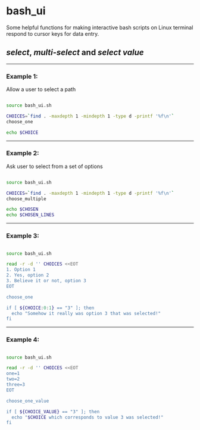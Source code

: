 # bash_ui
Some helpful functions for making interactive bash scripts on Linux terminal respond to cursor keys for data entry.


## _select_, _multi-select_ and _select value_

----------
### Example 1:

Allow a user to select a path


```sh

source bash_ui.sh

CHOICES=`find . -maxdepth 1 -mindepth 1 -type d -printf '%f\n'`
choose_one

echo $CHOICE

```


---------
### Example 2:

Ask user to select from a set of options

```sh

source bash_ui.sh

CHOICES=`find . -maxdepth 1 -mindepth 1 -type d -printf '%f\n'`
choose_multiple

echo $CHOSEN
echo $CHOSEN_LINES

```


---------
### Example 3:

```sh

source bash_ui.sh

read -r -d '' CHOICES <<EOT 
1. Option 1 
2. Yes, option 2 
3. Believe it or not, option 3 
EOT 

choose_one

if [ ${CHOICE:0:1} == "3" ]; then 
  echo "Somehow it really was option 3 that was selected!" 
fi 
```


----------
### Example 4:

```sh

source bash_ui.sh

read -r -d '' CHOICES <<EOT 
one=1 
two=2
three=3
EOT 

choose_one_value

if [ ${CHOICE_VALUE} == "3" ]; then 
  echo "$CHOICE which corresponds to value 3 was selected!" 
fi 
```

